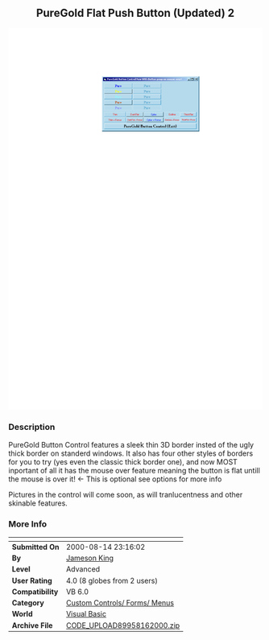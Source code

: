 ﻿<div align="center">

## PureGold Flat Push Button \(Updated\) 2

<img src="PIC2000816250502988.jpg">
</div>

### Description

PureGold Button Control features a sleek thin 3D border insted of the ugly thick border on standerd windows. It also has four other styles of borders for you to try (yes even the classic thick border one), and now MOST inportant of all it has the mouse over feature meaning the button is flat untill the mouse is over it! <- This is optional see options for more info

Pictures in the control will come soon, as will tranlucentness and other skinable features.
 
### More Info
 


<span>             |<span>
---                |---
**Submitted On**   |2000-08-14 23:16:02
**By**             |[Jameson King](https://github.com/Planet-Source-Code/PSCIndex/blob/master/ByAuthor/jameson-king.md)
**Level**          |Advanced
**User Rating**    |4.0 (8 globes from 2 users)
**Compatibility**  |VB 6\.0
**Category**       |[Custom Controls/ Forms/  Menus](https://github.com/Planet-Source-Code/PSCIndex/blob/master/ByCategory/custom-controls-forms-menus__1-4.md)
**World**          |[Visual Basic](https://github.com/Planet-Source-Code/PSCIndex/blob/master/ByWorld/visual-basic.md)
**Archive File**   |[CODE\_UPLOAD89958162000\.zip](https://github.com/Planet-Source-Code/jameson-king-puregold-flat-push-button-updated-2__1-10716/archive/master.zip)








